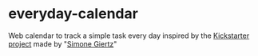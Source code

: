 # everyday-calendar

Web calendar to track a simple task every day inspired by the [Kickstarter project](https://www.kickstarter.com/projects/simonegiertz/the-every-day-calendar) made by "[Simone Giertz](https://www.youtube.com/channel/UC3KEoMzNz8eYnwBC34RaKCQ)"
